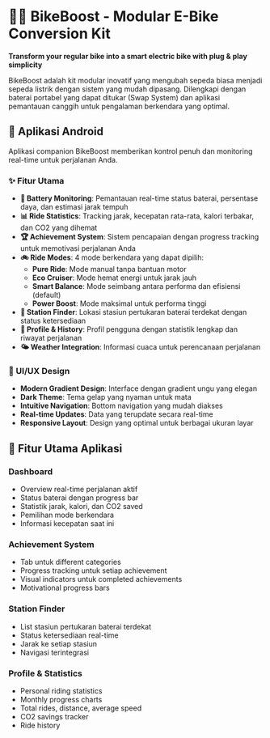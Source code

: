 # 🚴‍♂️ BikeBoost - Modular E-Bike Conversion Kit

**Transform your regular bike into a smart electric bike with plug & play simplicity**

BikeBoost adalah kit modular inovatif yang mengubah sepeda biasa menjadi sepeda listrik dengan sistem yang mudah dipasang. Dilengkapi dengan baterai portabel yang dapat ditukar (Swap System) dan aplikasi pemantauan canggih untuk pengalaman berkendara yang optimal.

## 📱 Aplikasi Android

Aplikasi companion BikeBoost memberikan kontrol penuh dan monitoring real-time untuk perjalanan Anda.

### ✨ Fitur Utama

- **🔋 Battery Monitoring**: Pemantauan real-time status baterai, persentase daya, dan estimasi jarak tempuh
- **📊 Ride Statistics**: Tracking jarak, kecepatan rata-rata, kalori terbakar, dan CO2 yang dihemat
- **🏆 Achievement System**: Sistem pencapaian dengan progress tracking untuk memotivasi perjalanan Anda
- **🚲 Ride Modes**: 4 mode berkendara yang dapat dipilih:
  - **Pure Ride**: Mode manual tanpa bantuan motor
  - **Eco Cruiser**: Mode hemat energi untuk jarak jauh
  - **Smart Balance**: Mode seimbang antara performa dan efisiensi (default)
  - **Power Boost**: Mode maksimal untuk performa tinggi
- **📍 Station Finder**: Lokasi stasiun pertukaran baterai terdekat dengan status ketersediaan
- **👤 Profile & History**: Profil pengguna dengan statistik lengkap dan riwayat perjalanan
- **🌤️ Weather Integration**: Informasi cuaca untuk perencanaan perjalanan

### 🎨 UI/UX Design

- **Modern Gradient Design**: Interface dengan gradient ungu yang elegan
- **Dark Theme**: Tema gelap yang nyaman untuk mata
- **Intuitive Navigation**: Bottom navigation yang mudah diakses
- **Real-time Updates**: Data yang terupdate secara real-time
- **Responsive Layout**: Design yang optimal untuk berbagai ukuran layar

## 🎯 Fitur Utama Aplikasi

### Dashboard
- Overview real-time perjalanan aktif
- Status baterai dengan progress bar
- Statistik jarak, kalori, dan CO2 saved
- Pemilihan mode berkendara
- Informasi kecepatan saat ini

### Achievement System
- Tab untuk different categories
- Progress tracking untuk setiap achievement
- Visual indicators untuk completed achievements
- Motivational progress bars

### Station Finder
- List stasiun pertukaran baterai terdekat
- Status ketersediaan real-time
- Jarak ke setiap stasiun
- Navigasi terintegrasi

### Profile & Statistics
- Personal riding statistics
- Monthly progress charts
- Total rides, distance, average speed
- CO2 savings tracker
- Ride history
